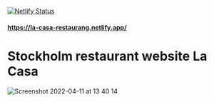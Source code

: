 [![Netlify Status](https://api.netlify.com/api/v1/badges/a001ed31-7bfa-485e-8e36-051adc727454/deploy-status)](https://app.netlify.com/sites/la-casa-restaurang/deploys)

#### https://la-casa-restaurang.netlify.app/

# Stockholm restaurant website La Casa #
![Screenshot 2022-04-11 at 13 40 14](https://user-images.githubusercontent.com/50274258/162732479-2574f722-cc33-44ce-b0b6-877fd693806e.png)
